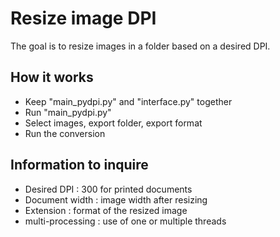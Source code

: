 # Resize image DPI

The goal is to resize  images in a folder based on a desired DPI.


## How it works

* Keep "main_pydpi.py" and "interface.py" together
* Run "main_pydpi.py"
* Select images, export folder, export format
* Run the conversion

## Information to inquire
* Desired DPI : 300 for printed documents
* Document width : image width after resizing
* Extension : format of the resized image
* multi-processing : use of one or multiple threads

